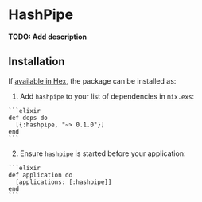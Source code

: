 # HashPipe

**TODO: Add description**

## Installation

If [available in Hex](https://hex.pm/docs/publish), the package can be installed as:

  1. Add `hashpipe` to your list of dependencies in `mix.exs`:

    ```elixir
    def deps do
      [{:hashpipe, "~> 0.1.0"}]
    end
    ```

  2. Ensure `hashpipe` is started before your application:

    ```elixir
    def application do
      [applications: [:hashpipe]]
    end
    ```

